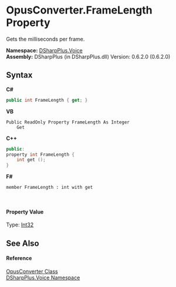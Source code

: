 # OpusConverter.FrameLength Property 
 

Gets the milliseconds per frame.

**Namespace:**&nbsp;<a href="721897d8-8fb1-1e49-ffd9-d615b59914fb">DSharpPlus.Voice</a><br />**Assembly:**&nbsp;DSharpPlus (in DSharpPlus.dll) Version: 0.6.2.0 (0.6.2.0)

## Syntax

**C#**<br />
``` C#
public int FrameLength { get; }
```

**VB**<br />
``` VB
Public ReadOnly Property FrameLength As Integer
	Get
```

**C++**<br />
``` C++
public:
property int FrameLength {
	int get ();
}
```

**F#**<br />
``` F#
member FrameLength : int with get

```

<br />

#### Property Value
Type: <a href="http://msdn2.microsoft.com/en-us/library/td2s409d" target="_blank">Int32</a>

## See Also


#### Reference
<a href="589d242d-7214-93e0-cabd-f73ae5c099bc">OpusConverter Class</a><br /><a href="721897d8-8fb1-1e49-ffd9-d615b59914fb">DSharpPlus.Voice Namespace</a><br />